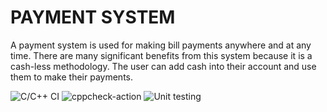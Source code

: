 # PAYMENT SYSTEM

A payment system is used for making bill payments anywhere and at any time. 
There are many significant benefits from this system because it is a cash-less methodology. 
The user can add cash into their account and use them to make their payments.

![C/C++ CI](https://github.com/99002479/Test/workflows/C/C++%20CI/badge.svg)
![cppcheck-action](https://github.com/99002479/Test/workflows/cppcheck-action/badge.svg)
![Unit testing](https://github.com/99002479/Test/workflows/Unit%20testing/badge.svg)
